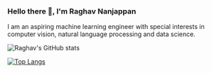 ### Hello there 👋, I'm Raghav Nanjappan

I am an aspiring machine learning engineer with special interests in computer vision, natural language processing and data science.

![Raghav's GitHub stats](https://github-readme-stats.vercel.app/api?username=rexgraystone&show_icons=true&theme=dark)

[![Top Langs](https://github-readme-stats.vercel.app/api/top-langs/?username=rexgraystone&hide=javascript,html,typescript,css,Emacs-Lisp&show_icons=true&theme=dark)](https://github.com/anuraghazra/github-readme-stats)

<!--
**rexgraystone/rexgraystone** is a ✨ _special_ ✨ repository because its `README.md` (this file) appears on your GitHub profile.

Here are some ideas to get you started:

- 🔭 I’m currently working on ...
- 🌱 I’m currently learning ...
- 👯 I’m looking to collaborate on ...
- 🤔 I’m looking for help with ...
- 💬 Ask me about ...
- 📫 How to reach me: ...
- 😄 Pronouns: ...
- ⚡ Fun fact: ...
-->
